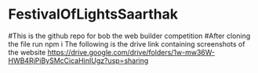 # FestivalOfLightsSaarthak
#This is the github repo for bob the web builder competition
#After cloning the file run npm i
The following is the drive link containing screenshots of the website https://drive.google.com/drive/folders/1w-mw36W-HWB4RjPiBySMcCicaHinIUgz?usp=sharing
